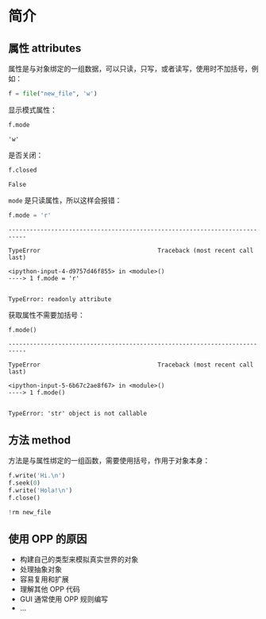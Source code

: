 # 简介

## 属性 attributes

属性是与对象绑定的一组数据，可以只读，只写，或者读写，使用时不加括号，例如：


```python
f = file("new_file", 'w')
```

显示模式属性：


```python
f.mode
```




    'w'



是否关闭：


```python
f.closed
```




    False



`mode` 是只读属性，所以这样会报错：


```python
f.mode = 'r'
```


    ---------------------------------------------------------------------------

    TypeError                                 Traceback (most recent call last)

    <ipython-input-4-d9757d46f855> in <module>()
    ----> 1 f.mode = 'r'
    

    TypeError: readonly attribute


获取属性不需要加括号：


```python
f.mode()
```


    ---------------------------------------------------------------------------

    TypeError                                 Traceback (most recent call last)

    <ipython-input-5-6b67c2ae8f67> in <module>()
    ----> 1 f.mode()
    

    TypeError: 'str' object is not callable


##  方法 method

方法是与属性绑定的一组函数，需要使用括号，作用于对象本身：


```python
f.write('Hi.\n')
f.seek(0)
f.write('Hola!\n')
f.close()
```


```python
!rm new_file
```

## 使用 OPP 的原因

- 构建自己的类型来模拟真实世界的对象
- 处理抽象对象
- 容易复用和扩展
- 理解其他 OPP 代码
- GUI 通常使用 OPP 规则编写
- ...
